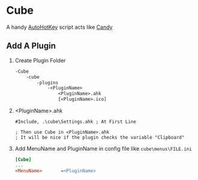 # Cube

A handy [AutoHotKey](https://github.com/Lexikos/AutoHotkey_L) script acts like [Candy](https://github.com/Hoekey/Candy)

## Add A Plugin

1. Create Plugin Folder

    ```txt
    -Cube
        -cube
            -plugins
                -<PluginName>
                    <PluginName>.ahk
                    [<PluginName>.ico]
    ```

2. \<PluginName\>.ahk

    ```autohotkey
    #Include, .\cube\Settings.ahk ; At First Line

    ; Then use Cube in <PluginName>.ahk
    ; It will be nice if the plugin checks the variable "Clipboard"
    ```

3. Add MenuName and PluginName in config file like `cube\menus\FILE.ini`

    ```ini
    [Cube]
    ...
    <MenuName>       =<PluginName>
    ```
